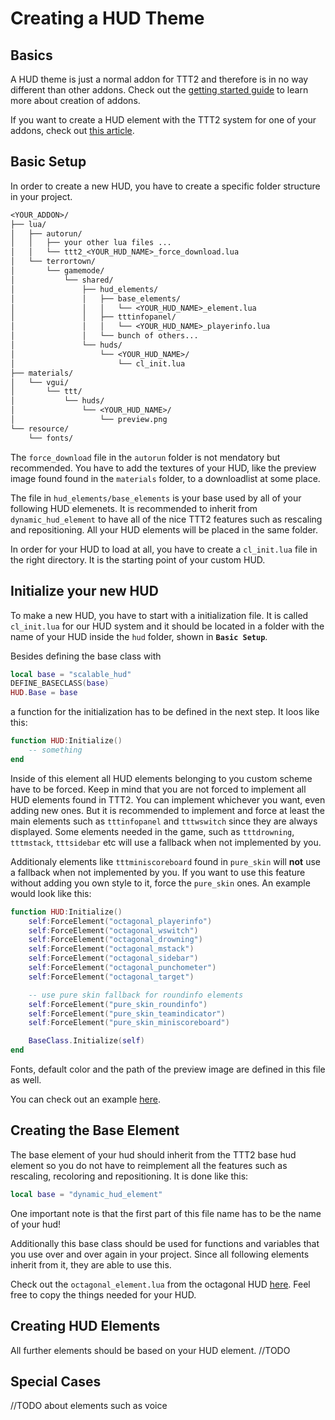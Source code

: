 # Creating a HUD Theme

## Basics

A HUD theme is just a normal addon for TTT2 and therefore is in no way different than other addons. Check out the [getting started guide](/developers/basics/creating-an-addon) to learn more about creation of addons.

If you want to create a HUD element with the TTT2 system for one of your addons, check out [this article](/developers/content-creation/creating-a-hudelement/).

## Basic Setup

In order to create a new HUD, you have to create a specific folder structure in your project.

```txt
<YOUR_ADDON>/
├── lua/
│   ├── autorun/
│   │   ├── your other lua files ...
│   │   └── ttt2_<YOUR_HUD_NAME>_force_download.lua
│   └── terrortown/
│       └── gamemode/
│           └── shared/
│               ├── hud_elements/
│               │   ├── base_elements/
│               │   │   └── <YOUR_HUD_NAME>_element.lua
│               │   ├── tttinfopanel/
│               │   │   └── <YOUR_HUD_NAME>_playerinfo.lua
│               │   └── bunch of others...
│               └── huds/
│                   └── <YOUR_HUD_NAME>/
│                       └── cl_init.lua
├── materials/
│   └── vgui/
│       └── ttt/
│           └── huds/
│               └── <YOUR_HUD_NAME>/
│                   └── preview.png
└── resource/
    └── fonts/
```

The `force_download` file in the `autorun` folder is not mendatory but recommended. You have to add the textures of your HUD, like the preview image found found in the `materials` folder, to a downloadlist at some place.

The file in `hud_elements/base_elements` is your base used by all of your following HUD elemenets. It is recommended to inherit from `dynamic_hud_element` to have all of the nice TTT2 features such as rescaling and repositioning. All your HUD elements will be placed in the same folder.

In order for your HUD to load at all, you have to create a `cl_init.lua` file in the right directory. It is the starting point of your custom HUD.

## Initialize your new HUD

To make a new HUD, you have to start with a initialization file. It is called `cl_init.lua` for our HUD system and it should be located in a folder with the name of your HUD inside the `hud` folder, shown in **`Basic Setup`**.

Besides defining the base class with

```lua
local base = "scalable_hud"
DEFINE_BASECLASS(base)
HUD.Base = base
```

a function for the initialization has to be defined in the next step. It loos like this:

```lua
function HUD:Initialize()
    -- something
end
```

Inside of this element all HUD elements belonging to you custom scheme have to be forced. Keep in mind that you are not forced to implement all HUD elements found in TTT2. You can implement whichever you want, even adding new ones. But it is recommended to implement and force at least the main elements such as `tttinfopanel` and `tttwswitch` since they are always displayed. Some elements needed in the game, such as `tttdrowning`, `tttmstack`, `tttsidebar` etc will use a fallback when not implemented by you.

Additionaly elements like `tttminiscoreboard` found in `pure_skin` will **not** use a fallback when not implemented by you. If you want to use this feature without adding you own style to it, force the `pure_skin` ones. An example would look like this:

```lua
function HUD:Initialize()
    self:ForceElement("octagonal_playerinfo")
    self:ForceElement("octagonal_wswitch")
    self:ForceElement("octagonal_drowning")
    self:ForceElement("octagonal_mstack")
    self:ForceElement("octagonal_sidebar")
    self:ForceElement("octagonal_punchometer")
    self:ForceElement("octagonal_target")

    -- use pure skin fallback for roundinfo elements
    self:ForceElement("pure_skin_roundinfo")
    self:ForceElement("pure_skin_teamindicator")
    self:ForceElement("pure_skin_miniscoreboard")

    BaseClass.Initialize(self)
end
```

Fonts, default color and the path of the preview image are defined in this file as well.

You can check out an example [here](https://github.com/TTT-2/ttt2-octagonal-hud/blob/master/lua/terrortown/gamemode/shared/huds/octagonal/cl_init.lua).

## Creating the Base Element

The base element of your hud should inherit from the TTT2 base hud element so you do not have to reimplement all the features such as rescaling, recoloring and repositioning. It is done like this:

```lua
local base = "dynamic_hud_element"
```

One important note is that the first part of this file name has to be the name of your hud!

Additionally this base class should be used for functions and variables that you use over and over again in your project. Since all following elements inherit from it, they are able to use this.

Check out the `octagonal_element.lua` from the octagonal HUD [here](https://github.com/TTT-2/ttt2-octagonal-hud/blob/master/lua/terrortown/gamemode/shared/hud_elements/base_elements/octagonal_element.lua). Feel free to copy the things needed for your HUD.

## Creating HUD Elements

All further elements should be based on your HUD element. //TODO

## Special Cases

//TODO about elements such as voice
